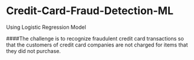# Credit-Card-Fraud-Detection-ML
Using Logistic Regression Model

####The challenge is to recognize fraudulent credit card transactions so that the customers of credit card companies are not charged for items that they did not purchase.
